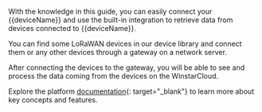 With the knowledge in this guide, you can easily connect your {{deviceName}} and use the built-in integration to retrieve data from devices connected to {{deviceName}}.  

You can find some LoRaWAN devices in our device library and connect them or any other devices through a gateway on a network server.  

After connecting the devices to the gateway, you will be able to see and process the data coming from the devices on the WinstarCloud.  

Explore the platform [documentation](/docs/{{page.docsPrefix}}){: target="_blank"} to learn more about key concepts and features. 